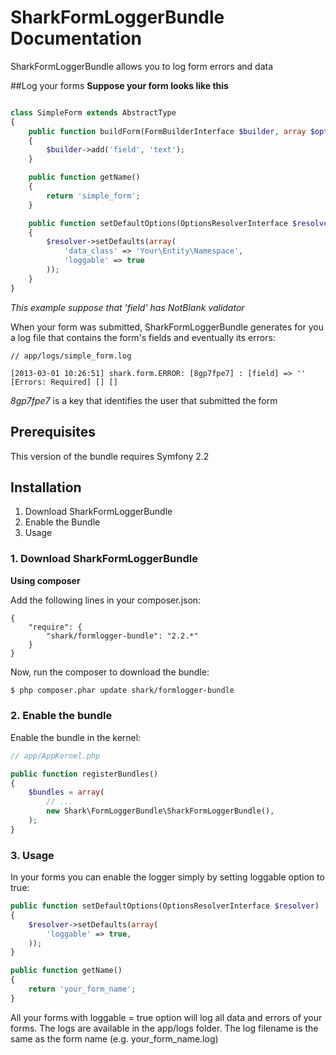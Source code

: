 SharkFormLoggerBundle Documentation
=====================================

SharkFormLoggerBundle allows you to log form errors and data

##Log your forms
**Suppose your form looks like this**

``` php

class SimpleForm extends AbstractType
{
    public function buildForm(FormBuilderInterface $builder, array $options)
    {
        $builder->add('field', 'text');
    }

    public function getName()
    {
        return 'simple_form';
    }

    public function setDefaultOptions(OptionsResolverInterface $resolver)
    {
        $resolver->setDefaults(array(
            'data_class' => 'Your\Entity\Namespace',
            'loggable' => true
        ));
    }
}
```
_This example suppose that 'field' has NotBlank validator_

When your form was submitted, SharkFormLoggerBundle generates for you a log file that contains the form's fields and eventually its errors:

```
// app/logs/simple_form.log

[2013-03-01 10:26:51] shark.form.ERROR: [8gp7fpe7] : [field] => '' [Errors: Required] [] []
```
*8gp7fpe7* is a key that identifies the user that submitted the form 




## Prerequisites

This version of the bundle requires Symfony 2.2

## Installation

1. Download SharkFormLoggerBundle
2. Enable the Bundle
3. Usage

### 1. Download SharkFormLoggerBundle

**Using composer**

Add the following lines in your composer.json:

```
{
    "require": {
        "shark/formlogger-bundle": "2.2.*"
    }
}

```

Now, run the composer to download the bundle:

``` bash
$ php composer.phar update shark/formlogger-bundle
```

### 2. Enable the bundle

Enable the bundle in the kernel:

``` php
// app/AppKernel.php

public function registerBundles()
{
    $bundles = array(
        // ...
        new Shark\FormLoggerBundle\SharkFormLoggerBundle(),
    );
}
```

### 3. Usage

In your forms you can enable the logger simply by setting loggable option to true:

```php
public function setDefaultOptions(OptionsResolverInterface $resolver)
{
    $resolver->setDefaults(array(
        'loggable' => true,
    ));
}

public function getName()
{
    return 'your_form_name';
}

```

All your forms with loggable = true option will log all data and errors of your forms.
The logs are available in the app/logs folder. The log filename is the same as the form name (e.g. your_form_name.log)
